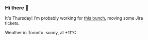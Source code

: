 ### Hi there :wave:

It's Thursday! I'm probably working for [this bunch](https://github.com/kohofinancial), moving some Jira tickets.

Weather in Toronto: sunny, at +11°C.
